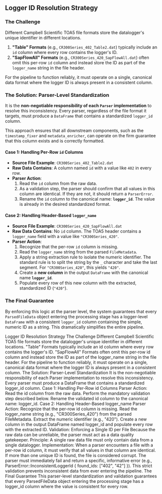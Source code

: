 ## Logger ID Resolution Strategy

### The Challenge

Different Campbell Scientific TOA5 file formats store the datalogger's unique identifier in different locations.
1.  **"Table" Formats** (e.g., `CR300Series_402_Table2.dat`) typically include an `id` column where every row contains the logger's ID.
2.  **"SapFlowAll" Formats** (e.g., `CR300Series_420_SapFlowAll.dat`) often omit this per-row `id` column and instead store the ID as part of the `logger_name` string in the file header.

For the pipeline to function reliably, it must operate on a single, canonical data format where the logger ID is always present in a consistent column.

### The Solution: Parser-Level Standardization

It is the **non-negotiable responsibility of each `Parser` implementation** to resolve this inconsistency. Every parser, regardless of the file format it targets, must produce a `DataFrame` that contains a standardized `logger_id` column.

This approach ensures that all downstream components, such as the `timestamp_fixer` and `metadata_enricher`, can operate on the firm guarantee that this column exists and is correctly formatted.

#### Case 1: Handling Per-Row `id` Columns

*   **Source File Example**: `CR300Series_402_Table2.dat`
*   **Raw Data Contains**: A column named `id` with a value like `402` in every row.
*   **Parser Action**:
    1.  Read the `id` column from the raw data.
    2.  As a validation step, the parser should confirm that all values in this column are identical. If they are not, it should return a `ParserError`.
    3.  Rename the `id` column to the canonical name: **`logger_id`**. The value is already in the desired standardized format.

#### Case 2: Handling Header-Based `logger_name`

*   **Source File Example**: `CR300Series_420_SapFlowAll.dat`
*   **Raw Data Contains**: No `id` column. The TOA5 header contains a `logger_name` field with a value like `"CR300Series_420"`.
*   **Parser Action**:
    1.  Recognize that the per-row `id` column is missing.
    2.  Read the `logger_name` string from the parsed `FileMetadata`.
    3.  Apply a string extraction rule to isolate the numeric identifier. The standard rule is to split the string by the `_` character and take the last segment. For `"CR300Series_420"`, this yields `"420"`.
    4.  Create a **new column** in the output `DataFrame` with the canonical name **`logger_id`**.
    5.  Populate every row of this new column with the extracted, standardized ID (`"420"`).

### The Final Guarantee

By enforcing this logic at the parser level, the system guarantees that every `ParsedFileData` object entering the processing stage has a logger-level `DataFrame` with a consistent `logger_id` column containing the simple, numeric ID as a string. This dramatically simplifies the entire pipeline.


Logger ID Resolution Strategy
The Challenge
Different Campbell Scientific TOA5 file formats store the datalogger's unique identifier in different locations.
"Table" Formats typically include an id column where every row contains the logger's ID.
"SapFlowAll" Formats often omit this per-row id column and instead store the ID as part of the logger_name string in the file header.
For the pipeline to function reliably, it must operate on a single, canonical data format where the logger ID is always present in a consistent column.
The Solution: Parser-Level Standardization
It is the non-negotiable responsibility of each Parser implementation to resolve this inconsistency. Every parser must produce a DataFrame that contains a standardized logger_id column.
Case 1: Handling Per-Row id Columns
Parser Action:
Read the id column from the raw data.
Perform the mandatory validation step described below.
Rename the validated id column to the canonical name: logger_id.
Case 2: Handling Header-Based logger_name
Parser Action:
Recognize that the per-row id column is missing.
Read the logger_name string (e.g., "CR300Series_420") from the parsed FileMetadata.
Extract the numeric identifier (e.g., "420").
Create a new column in the output DataFrame named logger_id and populate every row with the extracted ID.
Validation: Enforcing a Single ID per File
Because the raw data can be unreliable, the parser must act as a data quality gatekeeper.
Principle: A single raw data file must only contain data from a single datalogger.
Implementation:
When a parser encounters a file with a per-row id column, it must verify that all values in that column are identical.
If more than one unique ID is found, the file is considered corrupt. The parser must immediately fail and return a specific, informative error (e.g., ParserError::InconsistentLoggerId { found_ids: ["402", "42"] }).
This strict validation prevents inconsistent data from ever entering the pipeline.
The Final Guarantee
This parser-level standardization and validation guarantees that every ParsedFileData object entering the processing stage has a logger_id column where the value is consistent for every row.